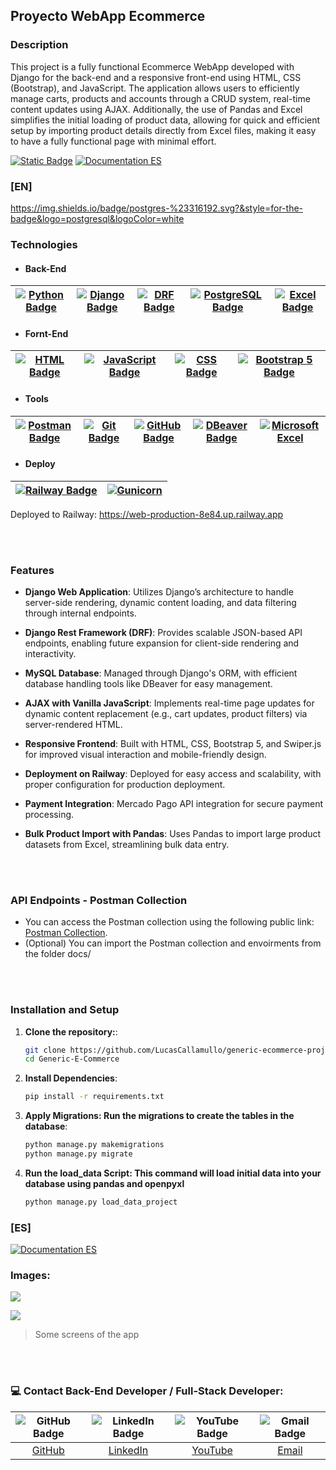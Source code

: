 ## Proyecto WebApp Ecommerce

### Description
This project is a fully functional Ecommerce WebApp developed with Django for the back-end and a responsive front-end using HTML, CSS (Bootstrap), and JavaScript. The application allows users to efficiently manage carts, products and accounts through a CRUD system, real-time content updates using AJAX. Additionally, the use of Pandas and Excel simplifies the initial loading of product data, allowing for quick and efficient setup by importing product details directly from Excel files, making it easy to have a fully functional page with minimal effort.

[![Static Badge](https://img.shields.io/badge/Documentation-EN-blue)](#english-doc) [![Documentation ES](https://img.shields.io/badge/Documentation-ES-green)](https://github.com/LucasCallamullo/generic-ecommerce-project/blob/main/README-es.md)

<a id="english-doc"></a>
### [EN]
https://img.shields.io/badge/postgres-%23316192.svg?&style=for-the-badge&logo=postgresql&logoColor=white
### Technologies
- #### Back-End
| [![Python Badge](https://img.shields.io/badge/python-%2314354C.svg?style=for-the-badge&logo=python&logoColor=white)](#features-id) | [![Django Badge](https://img.shields.io/badge/Django-092E20?style=for-the-badge&logo=django&logoColor=green)](#features-id) | [![DRF Badge](https://img.shields.io/badge/django%20rest-ff1709?style=for-the-badge&logo=django&logoColor=white)](#features-id) | [![PostgreSQL Badge](https://img.shields.io/badge/PostgreSQL-316192?style=for-the-badge&logo=postgresql&logoColor=white)](#features-id) | [![Excel Badge](https://img.shields.io/badge/Data%20Upload-Excel-green)](#features-id) |
|:-:|:-:|:-:|:-:|:-:|

- ####  Fornt-End
| [![HTML Badge](https://img.shields.io/badge/HTML5-E34F26?style=for-the-badge&logo=html5&logoColor=white)](#features-id) | [![JavaScript Badge](https://img.shields.io/badge/JavaScript-323330?style=for-the-badge&logo=javascript&logoColor=F7DF1E)](#features-id) | [![CSS Badge](https://img.shields.io/badge/CSS3-1572B6?style=for-the-badge&logo=css3&logoColor=white)](#features-id) | [![Bootstrap 5 Badge](https://img.shields.io/badge/Bootstrap-563D7C?style=for-the-badge&logo=bootstrap&logoColor=white)](#features-id) | 
|:-:|:-:|:-:|:-:|

- #### Tools 
| [![Postman Badge](https://img.shields.io/badge/Postman-FF6C37?style=for-the-badge&logo=Postman&logoColor=white)](#postman-id) | [![Git Badge](https://img.shields.io/badge/git%20-%23F05033.svg?&style=for-the-badge&logo=git&logoColor=white)](#features-id) | [![GitHub Badge](https://img.shields.io/badge/github%20-%23121011.svg?&style=for-the-badge&logo=github&logoColor=white)](https://github.com/LucasCallamullo) | [![DBeaver Badge](https://img.shields.io/badge/dbeaver-382923?style=for-the-badge&logo=dbeaver&logoColor=white)](#features-id) | [![Microsoft Excel](https://img.shields.io/badge/Microsoft_Excel-217346?style=for-the-badge&logo=microsoft-excel&logoColor=white)](#features-id) |
|:-:|:-:|:-:|:-:|:-:|

- #### Deploy
| [![Railway Badge](https://img.shields.io/badge/Railway-131415?style=for-the-badge&logo=railway&logoColor=white)](https://generic-ecommerce-project-production.up.railway.app) | [![Gunicorn](https://img.shields.io/badge/gunicorn-%298729.svg?style=for-the-badge&logo=gunicorn&logoColor=white)](#features-id) |
|:-:|:-:|
Deployed to Railway: https://web-production-8e84.up.railway.app

<br></br>
### Features
<a id="features-id"></a>
* **Django Web Application**: Utilizes Django’s architecture to handle server-side rendering, dynamic content loading, and data filtering through internal endpoints.

* **Django Rest Framework (DRF)**: Provides scalable JSON-based API endpoints, enabling future expansion for client-side rendering and interactivity.

* **MySQL Database**: Managed through Django's ORM, with efficient database handling tools like DBeaver for easy management.

* **AJAX with Vanilla JavaScript**: Implements real-time page updates for dynamic content replacement (e.g., cart updates, product filters) via server-rendered HTML.

* **Responsive Frontend**: Built with HTML, CSS, Bootstrap 5, and Swiper.js for improved visual interaction and mobile-friendly design.

* **Deployment on Railway**: Deployed for easy access and scalability, with proper configuration for production deployment.

* **Payment Integration**: Mercado Pago API integration for secure payment processing.

* **Bulk Product Import with Pandas**: Uses Pandas to import large product datasets from Excel, streamlining bulk data entry.

<br></br>
<a id="postman-id"></a>
### API Endpoints - Postman Collection 
* You can access the Postman collection using the following public link: [Postman Collection](https://documenter.getpostman.com/view/41618970/2sAYQiAnKz).
* (Optional) You can import the Postman collection and envoirments from the folder docs/

<br></br>

### Installation and Setup
1. **Clone the repository:**:
   ```bash
   git clone https://github.com/LucasCallamullo/generic-ecommerce-project.git
   cd Generic-E-Commerce

2. **Install Dependencies**:
   ```bash
   pip install -r requirements.txt

3. **Apply Migrations: Run the migrations to create the tables in the database**:
   ```bash
   python manage.py makemigrations
   python manage.py migrate

4. **Run the load_data Script: This command will load initial data into your database using pandas and openpyxl**
   ```bash
   python manage.py load_data_project


### [ES]
[![Documentation ES](https://img.shields.io/badge/Documentation-ES-green)](https://github.com/LucasCallamullo/generic-ecommerce-project/blob/main/README-es.md)

### Images:
![](https://media.discordapp.net/attachments/1028131678209720431/1333499973337350235/image.png?ex=67991e20&is=6797cca0&hm=5954c4aae4a0b55d03b6aec65e5ea2760162838de60435e6b13e6f01962b5677&=&format=webp&quality=lossless&width=768&height=388)

![](https://media.discordapp.net/attachments/1028131678209720431/1333500687346176030/image.png?ex=67991ecb&is=6797cd4b&hm=7cef51f2987d2c1613b28c292bbf9bfc2c842e8333803e91024084677d86b3a1&=&format=webp&quality=lossless&width=768&height=390)
> Some screens of the app

<br></br>

### 💻 Contact Back-End Developer / Full-Stack Developer:

| ![GitHub Badge](https://img.shields.io/badge/github-%23121011.svg?&style=for-the-badge&logo=github&logoColor=white) | ![LinkedIn Badge](https://img.shields.io/badge/linkedin-%230077B5.svg?&style=for-the-badge&logo=linkedin&logoColor=white) | ![YouTube Badge](https://img.shields.io/badge/YouTube%20-%23FF0000.svg?&style=for-the-badge&logo=YouTube&logoColor=white) | ![Gmail Badge](https://img.shields.io/badge/Gmail-D14836?style=for-the-badge&logo=gmail&logoColor=white) |
|:---:|:---:|:---:|:---:|
| [GitHub](https://github.com/LucasCallamullo) | [LinkedIn](https://www.linkedin.com/in/lucas-callamullo/) | [YouTube](https://www.youtube.com/@lucas_clases_python) |  [Email](mailto:lucascallamullo98@gmail.com) |
